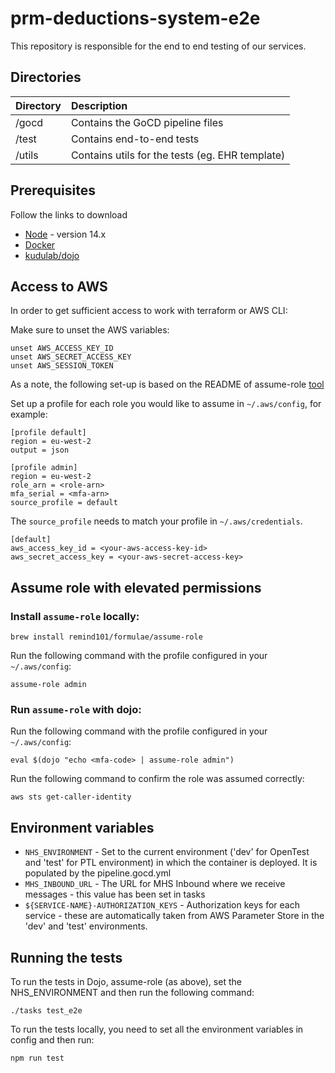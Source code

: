 # prm-deductions-system-e2e

This repository is responsible for the end to end testing of our services.

## Directories

| Directory         | Description                                       |
| :---------------- | :------------------------------------------------ |
| /gocd             | Contains the GoCD pipeline files                  |
| /test             | Contains end-to-end tests                         |
| /utils            | Contains utils for the tests (eg. EHR template)   |

## Prerequisites

Follow the links to download

- [Node](https://nodejs.org/en/download/package-manager/#nvm) - version 14.x
- [Docker](https://docs.docker.com/install/)
- [kudulab/dojo](https://github.com/kudulab/dojo#installation)


## Access to AWS

In order to get sufficient access to work with terraform or AWS CLI:

Make sure to unset the AWS variables:
```
unset AWS_ACCESS_KEY_ID
unset AWS_SECRET_ACCESS_KEY
unset AWS_SESSION_TOKEN
```

As a note, the following set-up is based on the README of assume-role [tool](https://github.com/remind101/assume-role)

Set up a profile for each role you would like to assume in `~/.aws/config`, for example:

```
[profile default]
region = eu-west-2
output = json

[profile admin]
region = eu-west-2
role_arn = <role-arn>
mfa_serial = <mfa-arn>
source_profile = default
```

The `source_profile` needs to match your profile in `~/.aws/credentials`.
```
[default]
aws_access_key_id = <your-aws-access-key-id>
aws_secret_access_key = <your-aws-secret-access-key>
```

## Assume role with elevated permissions 

### Install `assume-role` locally:
`brew install remind101/formulae/assume-role`

Run the following command with the profile configured in your `~/.aws/config`:

`assume-role admin`

### Run `assume-role` with dojo:
Run the following command with the profile configured in your `~/.aws/config`:

`eval $(dojo "echo <mfa-code> | assume-role admin")`

Run the following command to confirm the role was assumed correctly:

`aws sts get-caller-identity`

## Environment variables

- `NHS_ENVIRONMENT` - Set to the current environment ('dev' for OpenTest and 'test' for PTL environment) in which the container is deployed. It is populated by the pipeline.gocd.yml
- `MHS_INBOUND_URL` - The URL for MHS Inbound where we receive messages - this value has been set in tasks
- `${SERVICE-NAME}-AUTHORIZATION_KEYS` - Authorization keys for each service - these are automatically taken from AWS Parameter Store in the 'dev' and 'test' environments.

## Running the tests

To run the tests in Dojo, assume-role (as above), set the NHS_ENVIRONMENT and then run the following command:

`./tasks test_e2e`

To run the tests locally, you need to set all the environment variables in config and then run:

`npm run test`




